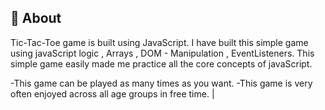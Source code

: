 ## :dart: About

Tic-Tac-Toe game is built using JavaScript. I have built this simple game using javaScript logic , Arrays , DOM - Manipulation , EventListeners. This simple game easily made me practice all the core concepts of javaScript.


-This game can be played as many times as you want.
-This game is very often enjoyed across all age groups in free time.         |